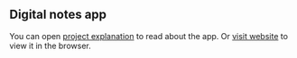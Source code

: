 ## Digital notes app

You can open [project explanation](https://serge-k-portfolio.netlify.app/digital-notes.html) to read about the app.
Or [visit website](https://your-digital-notes.netlify.app/) to view it in the browser.
